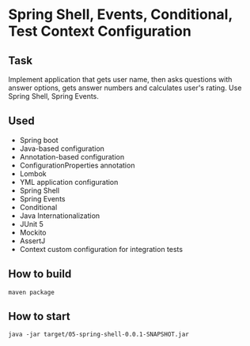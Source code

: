 # Spring Shell, Events, Conditional, Test Context Configuration

## Task
Implement application that gets user name, then asks questions with answer options, gets answer numbers and calculates user's rating.
Use Spring Shell, Spring Events.

## Used
- Spring boot
- Java-based configuration
- Annotation-based configuration
- ConfigurationProperties annotation
- Lombok
- YML application configuration
- Spring Shell
- Spring Events
- Conditional
- Java Internationalization
- JUnit 5
- Mockito
- AssertJ
- Context custom configuration for integration tests

## How to build
`maven package`

## How to start
`java -jar target/05-spring-shell-0.0.1-SNAPSHOT.jar`
